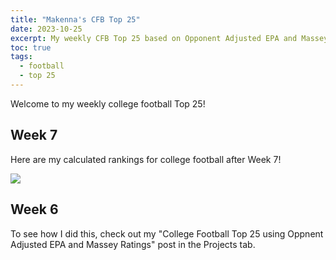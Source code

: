 ```yaml
---
title: "Makenna's CFB Top 25"
date: 2023-10-25
excerpt: My weekly CFB Top 25 based on Opponent Adjusted EPA and Massey Ratings
toc: true
tags:
  - football
  - top 25
---
```


Welcome to my weekly college football Top 25!
## Week 7

Here are my calculated rankings for college football after Week 7! 


![](/makenna-hack.github.io/portfolio/top_25_week7.png)

## Week 6


To see how I did this, check out my "College Football Top 25 using Oppnent Adjusted EPA and Massey Ratings" post in the Projects tab. 

